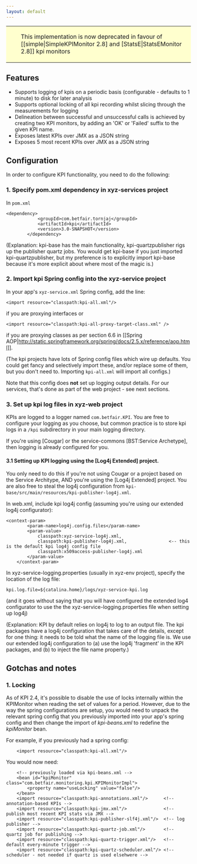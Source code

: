 ```yaml
---
layout: default
---
```


<table style='background-color: #FFFFCE;'>
         <tr>
           <td valign='top'><img src='attachments/warning.gif' width='16' height='16' align='absmiddle' alt='' border='0'></td>
           <td><p>This implementation is now deprecated in favour of [[simple|SimpleKPIMonitor 2.8] and [StatsE|StatsEMonitor 2.8]] kpi monitors</p></td>
          </tr>
</table>



## Features

* Supports logging of kpis on a periodic basis (configurable - defaults to 1 minute) to disk for later analysis
* Supports optional locking of all kpi recording whilst slicing through the measurements for logging
* Delineation between successful and unsuccessful calls is achieved by creating two KPI monitors, by adding an 'OK' or 'Failed' suffix to the given KPI name.
* Exposes latest KPIs over JMX as a JSON string
* Exposes 5 most recent KPIs over JMX as a JSON string

## Configuration

In order to configure KPI functionality, you need to do the following:

### 1. Specify pom.xml dependency in xyz-services project

In ```pom.xml```

```
<dependency>
            <groupId>com.betfair.tornjaj</groupId>
            <artifactId>kpi</artifactId>
            <version>3.0-SNAPSHOT</version>
        </dependency>
```

(Explanation: kpi-base has the main functionality, kpi-quartzpublisher rigs up the publisher quartz jobs. You would get kpi-base if you just imported kpi-quartzpublisher, but my preference is to explicitly import kpi-base because it's more explicit about where most of the magic is.)

### 2. Import kpi Spring config into the xyz-service project

In your app's ```xyz-service.xml``` Spring config, add the line:
```
<import resource="classpath:kpi-all.xml"/>
```
if you are proxying interfaces or
```
<import resource="classpath:kpi-all-proxy-target-class.xml" />
```
if you are proxying classes as per section 6.6 in [[Spring AOP|http://static.springframework.org/spring/docs/2.5.x/reference/aop.html]].

(The kpi projects have lots of Spring config files which wire up defaults. You could get fancy and selectively import these, and/or replace some of them, but you don't need to. Importing ```kpi-all.xml``` will import all configs.)

Note that this config does **not** set up logging output details. For our services, that's done as part of the web project - see next sections.

### 3. Set up kpi log files in xyz-web project

KPIs are logged to a logger named ```com.betfair.KPI```. You are free to configure your logging as you choose, but common practice is to store kpi logs in a ```/kpi``` subdirectory in your main logging directory.

If you're using [Cougar] or the service-commons [BST:Service Archetype], then logging is already configured for you.

#### 3.1 Setting up KPI logging using the [Log4j Extended] project.

You only need to do this if you're not using Cougar or a project based on the Service Architype, AND you're using the [Log4j Extended] project. You are also free to steal the log4j configuration from ```kpi-base/src/main/resources/kpi-publisher-log4j.xml```.

In web.xml, include kpi log4j config (assuming you're using our extended log4j configurator):

```
<context-param>
        <param-name>log4j.config.files</param-name>
        <param-value>
            classpath:xyz-service-log4j.xml,
            classpath:kpi-publisher-log4j.xml,                <-- this is the default kpi log4j config file
            classpath:x509access-publisher-log4j.xml
        </param-value>
    </context-param>
```

In xyz-service-logging.properties (usually in xyz-env project), specify the location of the log file:

```
kpi.log.file=${catalina.home}/logs/xyz-service-kpi.log
```

(and it goes without saying that you will have configured the extended log4 configurator to use the the xyz-service-logging.properties file when setting up log4j)

(Explanation: KPI by default relies on log4j to log to an output file. The kpi packages have a log4j configuration that takes care of the details, except for one thing: it needs to be told what the name of the logging file is. We use our extended log4j configuration to (a) use the log4j 'fragment' in the KPI packages, and (b) to inject the file name property.)

## Gotchas and notes

### 1. Locking

As of KPI 2.4, it's possible to disable the use of locks internally within the KPIMonitor when reading the set of values for a period. However, due to the way the spring configurations are setup, you would need to unpack the relevant spring config that you previously imported into your app's spring config and then change the import of _kpi-beans.xml_ to redefine the _kpiMonitor_ bean.

For example, if you previously had a spring config:

```
    <import resource="classpath:kpi-all.xml"/>
```

You would now need:

```
    <!-- previously loaded via kpi-beans.xml -->
    <bean id="kpiMonitor" class="com.betfair.monitoring.kpi.KPIMonitorImpl">
        <property name="useLocking" value="false"/>
    </bean>
    <import resource="classpath:kpi-annotations.xml"/>      <!-- annotation-based KPIs -->
    <import resource="classpath:kpi-jmx.xml"/>              <!-- publish most recent KPI stats via JMX -->
    <import resource="classpath:kpi-publisher-slf4j.xml"/>  <!-- log publisher -->
    <import resource="classpath:kpi-quartz-job.xml"/>       <!-- quartz job for publishing -->
    <import resource="classpath:kpi-quartz-trigger.xml"/>   <!-- default every-minute trigger -->
    <import resource="classpath:kpi-quartz-scheduler.xml"/> <!-- scheduler - not needed if quartz is used elsehwere -->
```

